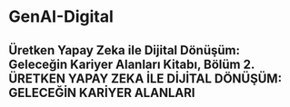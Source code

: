 # GenAI-Digital

## Üretken Yapay Zeka ile Dijital Dönüşüm: Geleceğin Kariyer Alanları Kitabı, Bölüm 2. ÜRETKEN YAPAY ZEKA İLE DİJİTAL DÖNÜŞÜM: GELECEĞİN KARİYER ALANLARI
